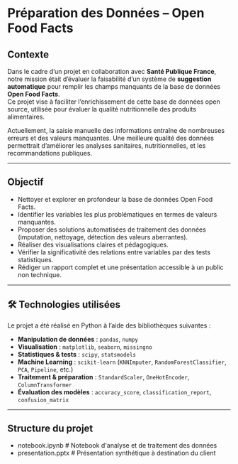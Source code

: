 #  Préparation des Données – Open Food Facts

##  Contexte

Dans le cadre d’un projet en collaboration avec **Santé Publique France**, notre mission était d’évaluer la faisabilité d’un système de **suggestion automatique** pour remplir les champs manquants de la base de données **Open Food Facts**.  
Ce projet vise à faciliter l’enrichissement de cette base de données open source, utilisée pour évaluer la qualité nutritionnelle des produits alimentaires.

Actuellement, la saisie manuelle des informations entraîne de nombreuses erreurs et des valeurs manquantes. Une meilleure qualité des données permettrait d’améliorer les analyses sanitaires, nutritionnelles, et les recommandations publiques.

---

##  Objectif

- Nettoyer et explorer en profondeur la base de données Open Food Facts.
- Identifier les variables les plus problématiques en termes de valeurs manquantes.
- Proposer des solutions automatisées de traitement des données (imputation, nettoyage, détection des valeurs aberrantes).
- Réaliser des visualisations claires et pédagogiques.
- Vérifier la significativité des relations entre variables par des tests statistiques.
- Rédiger un rapport complet et une présentation accessible à un public non technique.

---

## 🛠 Technologies utilisées

Le projet a été réalisé en Python à l’aide des bibliothèques suivantes :

- **Manipulation de données** : `pandas`, `numpy`
- **Visualisation** : `matplotlib`, `seaborn`, `missingno`
- **Statistiques & tests** : `scipy`, `statsmodels`
- **Machine Learning** : `scikit-learn` (`KNNImputer`, `RandomForestClassifier`, `PCA`, `Pipeline`, etc.)
- **Traitement & préparation** : `StandardScaler`, `OneHotEncoder`, `ColumnTransformer`
- **Évaluation des modèles** : `accuracy_score`, `classification_report`, `confusion_matrix`

---

##  Structure du projet

- notebook.ipynb           # Notebook d'analyse et de traitement des données
- presentation.pptx        # Présentation synthétique à destination du client

